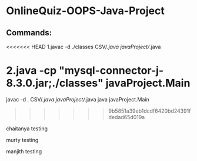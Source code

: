 # OnlineQuiz-OOPS-Java-Project

## Commands:
<<<<<<< HEAD
1.javac -d ./classes CSV/*.java javaProject/*.java

2.java -cp "mysql-connector-j-8.3.0.jar;./classes" javaProject.Main   
=======
javac -d . CSV/*.java javaProject/*.java
java javaProject.Main
>>>>>>> 9b5851a39eb1dcdf6420bd24391fdedad65d019a

chaitanya testing

murty testing

manjith testing
